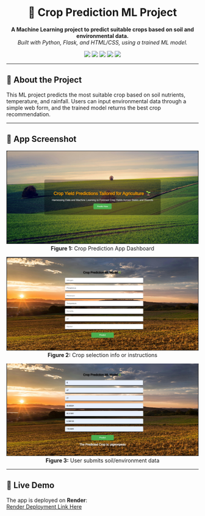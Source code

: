 <h1 align="center">🌾 Crop Prediction ML Project</h1>

<p align="center">
  <b>A Machine Learning project to predict suitable crops based on soil and environmental data.</b><br/>
  <i>Built with Python, Flask, and HTML/CSS, using a trained ML model.</i>
</p>

<p align="center">
  <img src="https://img.shields.io/badge/status-Active-success?style=flat-square"/>
  <img src="https://img.shields.io/badge/language-Python-blue?style=flat-square"/>
  <img src="https://img.shields.io/badge/framework-Flask-orange?style=flat-square"/>
  <img src="https://img.shields.io/badge/frontend-HTML/CSS-lightgrey?style=flat-square"/>
  <img src="https://img.shields.io/badge/deployment-Render-green?style=flat-square"/>
</p>

---

## 📄 About the Project
This ML project predicts the most suitable crop based on soil nutrients, temperature, and rainfall. Users can input environmental data through a simple web form, and the trained model returns the best crop recommendation.

---

## 📸 App Screenshot

<p align="center">
  <img src="website_preview/index_page.png" alt="Home Page" width="600"/>
  <br/>
  <b>Figure 1:</b> Crop Prediction App Dashboard
</p>

<p align="center">
  <img src="website_preview/form_page.png" alt="Form Page" width="600"/>
  <br/>
  <b>Figure 2:</b> Crop selection info or instructions
</p>

<p align="center">
  <img src="website_preview/prediction.png" alt="Prediction Page" width="600"/>
  <br/>
  <b>Figure 3:</b> User submits soil/environment data
</p>



---

## 🚀 Live Demo
The app is deployed on **Render**:  
[Render Deployment Link Here](https://python-ml-crop-prediction-5.onrender.com)
